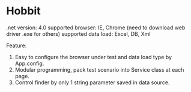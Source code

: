 Hobbit
======

.net version: 4.0
supported browser: IE, Chrome (need to download web driver .exe for others)
supported data load: Excel, DB, Xml

Feature:
1. Easy to configure the browser under test and data load type by App.config.
2. Modular programming, pack test scenario into Service class at each page.
3. Control finder by only 1 string parameter saved in data source.
